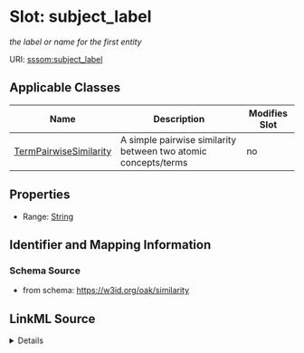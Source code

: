 

# Slot: subject_label


_the label or name for the first entity_



URI: [sssom:subject_label](http://w3id.org/sssom/subject_label)



<!-- no inheritance hierarchy -->





## Applicable Classes

| Name | Description | Modifies Slot |
| --- | --- | --- |
| [TermPairwiseSimilarity](TermPairwiseSimilarity.md) | A simple pairwise similarity between two atomic concepts/terms |  no  |







## Properties

* Range: [String](String.md)





## Identifier and Mapping Information







### Schema Source


* from schema: https://w3id.org/oak/similarity




## LinkML Source

<details>
```yaml
name: subject_label
description: the label or name for the first entity
from_schema: https://w3id.org/oak/similarity
rank: 1000
slot_uri: sssom:subject_label
alias: subject_label
domain_of:
- TermPairwiseSimilarity
range: string

```
</details>